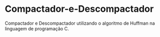 # Compactador-e-Descompactador
Compactador e Descompactador utilizando o algoritmo de Huffman na linguagem de programação C.
